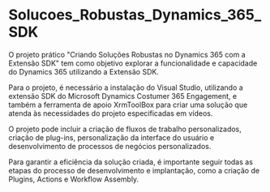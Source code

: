 # Solucoes_Robustas_Dynamics_365_SDK

O projeto prático "Criando Soluções Robustas no Dynamics 365 com a Extensão SDK" tem como objetivo explorar a funcionalidade e capacidade do Dynamics 365 utilizando a Extensão SDK.

Para o projeto, é necessário a instalação do Visual Studio,  utilizando a extensão SDK do Microsoft Dynamics Costumer 365 Engagement, e também a ferramenta de apoio XrmToolBox para criar uma solução que atenda às necessidades do projeto especificadas em vídeos.

O projeto pode incluir a criação de fluxos de trabalho personalizados, criação de plug-ins, personalização da interface do usuário e desenvolvimento de processos de negócios personalizados.

Para garantir a eficiência da solução criada, é importante seguir todas as etapas do processo de desenvolvimento e implantação, como a criação de Plugins, Actions e  Workflow Assembly.
